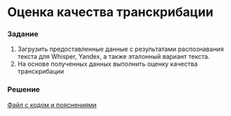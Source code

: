 # Оценка качества транскрибации

### Задание
1. Загрузить предоставленные данные с результатами распознавания текста для Whisper, Yandex, а также эталонный вариант текста.
2. На основе полученных данных выполнить оценку качества транскрибации

### Решение
[Файл с кодом и пояснениями](/Projects/09_Test_tasks/Task_06/Solution.ipynb)
